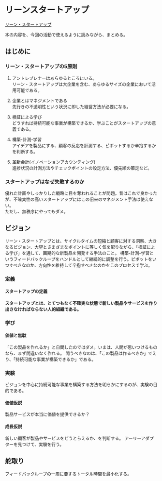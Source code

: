# リーンスタートアップ

[リーン・スタートアップ](https://www.amazon.co.jp/%E3%83%AA%E3%83%BC%E3%83%B3%E3%83%BB%E3%82%B9%E3%82%BF%E3%83%BC%E3%83%88%E3%82%A2%E3%83%83%E3%83%97-%E3%82%A8%E3%83%AA%E3%83%83%E3%82%AF%E3%83%BB%E3%83%AA%E3%83%BC%E3%82%B9/dp/4822248976)

本の内容を、今回の活動で使えるように読みながら、まとめる。

## はじめに

### リーン・スタートアップの5原則

1. アントレプレナーはあらゆるところにいる。  
リーン・スタートアップは大企業を含む、あらゆるサイズの企業において活用可能である。

2. 企業とはマネジメントである  
先行きの不透明性という状況に即した経営方法が必要になる。

3. 検証による学び  
どうすれば持続可能な事業が構築できるか、学ぶことがスタートアップの意義である。

4. 構築-計測-学習  
アイデアを製品にする、顧客の反応を計測する、ピボットするか辛抱するかを判断する。

5. 革新会計(イノベーションアカウンティング)  
進捗状況の計測方法やチェックポイントの設定方法、優先順の策定など。

### スタートアップはなぜ失敗するのか

優れた計画やしっかりした戦略に目を奪われることが問題。昔はこれで良かったが、不確実性の高いスタートアップにはこの旧来のマネジメント手法は使えない。  
ただし、無秩序にやってもダメ。

## ビジョン

リーン・スタートアップとは、サイクルタイムの短縮と顧客に対する洞察、大きなるビジョン、大望とさまざまなポイントに等しく気を配りながら、「検証による学び」を通して、画期的な新製品を開発する手法のこと。
構築-計測-学習というフィードバックループをハンドルとして継続的に調整を行う。ピボットをいつすべきなのか、方向性を維持して辛抱すべきなのかをこのプロセスで学ぶ。

### 定義

#### スタートアップの定義

**スタートアップとは、とてつもなく不確実な状態で新しい製品やサービスを作り出さなければならない人的組織である。**

### 学び

#### 価値と無駄

「この製品を作れるか」と自問したのではダメ。いまは、人間が思いつけるものなら、まず間違いなく作れる。
問うべきなのは、「この製品は作るべきか」でえり、「持続可能な事業が構築できるか」である。

### 実験

ビジョンを中心に持続可能な事業を構築する方法を明らかにするのが、実験の目的である。

#### 価値仮説

製品サービスが本当に価値を提供できるか？

#### 成長仮説

新しい顧客が製品やサービスをどうとらえるか、を判断する。
アーリーアダプターを見つけて、実験を行う。

## 舵取り

フィードバックループの一周に要するトータル時間を最小化する。
